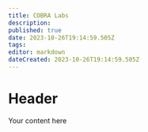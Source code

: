 ```yaml
---
title: COBRA Labs
description: 
published: true
date: 2023-10-26T19:14:59.505Z
tags: 
editor: markdown
dateCreated: 2023-10-26T19:14:59.505Z
---
```


# Header
Your content here